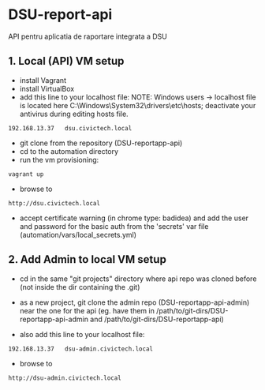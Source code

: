 # DSU-report-api
API pentru aplicatia de raportare integrata a DSU

## 1. Local (API) VM setup
- install Vagrant
- install VirtualBox
- add this line to your localhost file: 
NOTE: Windows users -> localhost file is located here C:\Windows\System32\drivers\etc\hosts; deactivate your antivirus during editing hosts file.
```
192.168.13.37   dsu.civictech.local
```
- git clone from the repository (DSU-reportapp-api)
- cd to the automation directory
- run the vm provisioning:
```
vagrant up
```
- browse to 
```
http://dsu.civictech.local
```
- accept certificate warning (in chrome type: badidea) and add the user and password for the basic auth from the 'secrets' var file (automation/vars/local_secrets.yml)


## 2. Add Admin to local VM setup
- cd in the same "git projects" directory where api repo was cloned before (not inside the dir containing the .git)
- as a new project, git clone the admin repo (DSU-reportapp-api-admin) near the one for the api (eg. have them in /path/to/git-dirs/DSU-reportapp-api-admin and /path/to/git-dirs/DSU-reportapp-api)

- also add this line to your localhost file: 
```
192.168.13.37   dsu-admin.civictech.local
```
- browse to 
```
http://dsu-admin.civictech.local
```
